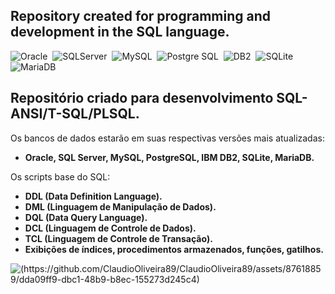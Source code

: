 ## Repository created for programming and development in the SQL language.

![Oracle](https://img.shields.io/badge/Oracle-BFC9CA?style=for-the-badge&logo=oracle&logoColor=red)&nbsp;
![SQLServer](https://img.shields.io/badge/SQLServer-BFC9CA?style=for-the-badge&logo=MicrosoftSQLServer&logoColor=red)&nbsp;
![MySQL](https://img.shields.io/badge/MySQL-BFC9CA?style=for-the-badge&logo=MySQL&logoColor=2E4A62)&nbsp;
![Postgre SQL](https://img.shields.io/badge/PostgreSQL-BFC9CA?style=for-the-badge&logo=PostgreSQL&logoColor=2E4A62)&nbsp;
![DB2](https://img.shields.io/badge/DB2-BFC9CA?style=for-the-badge&logo=IBM&logoColor=282D3C)&nbsp;
![SQLite](https://img.shields.io/badge/SQLite-BFC9CA?style=for-the-badge&logo=SQLite&logoColor=2E4A62)&nbsp;
![MariaDB](https://img.shields.io/badge/MariaDB-BFC9CA?style=for-the-badge&logo=MariaDB&logoColor=red)&nbsp;
 

## Repositório criado para desenvolvimento SQL-ANSI/T-SQL/PLSQL. 

Os bancos de dados estarão em suas respectivas versões mais atualizadas: 
- **Oracle, SQL Server, MySQL, PostgreSQL, IBM DB2, SQLite, MariaDB.**

Os scripts base do SQL:
- **DDL (Data Definition Language).**
- **DML (Linguagem de Manipulação de Dados).**
- **DQL (Data Query Language).**
- **DCL (Linguagem de Controle de Dados).**
- **TCL (Linguagem de Controle de Transação).**
- **Exibições de índices, procedimentos armazenados, funções, gatilhos.**


![(https://github.com/ClaudioOliveira89/ClaudioOliveira89/assets/87618859/dda09ff9-dbc1-48b9-b8ec-155273d245c4)](https://user-images.githubusercontent.com/87618859/271693257-e31fbab7-4b4f-444d-b51c-1cf0de4f6fed.jpg)
